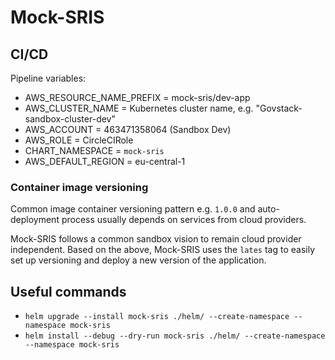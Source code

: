 # Mock-SRIS

## CI/CD

Pipeline variables:
* AWS_RESOURCE_NAME_PREFIX = mock-sris/dev-app
* AWS_CLUSTER_NAME = Kubernetes cluster name, e.g. "Govstack-sandbox-cluster-dev"
* AWS_ACCOUNT = 463471358064 (Sandbox Dev)
* AWS_ROLE = CircleCIRole
* CHART_NAMESPACE = `mock-sris`
* AWS_DEFAULT_REGION = eu-central-1


### Container image versioning
Common image container versioning pattern e.g. `1.0.0` and auto-deployment process
usually depends on services from cloud providers. 

Mock-SRIS follows a common sandbox vision to remain cloud provider independent. 
Based on the above, Mock-SRIS uses the `lates` tag to easily set up versioning
and deploy a new version of the application.

## Useful commands

* `helm upgrade --install mock-sris ./helm/ --create-namespace --namespace mock-sris` 
* `helm install --debug --dry-run mock-sris ./helm/ --create-namespace --namespace mock-sris`

